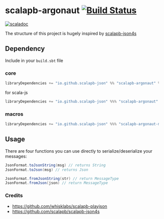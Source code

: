 # scalapb-argonaut [![Build Status](https://travis-ci.com/scalapb-json/scalapb-argonaut.svg?branch=master)](https://travis-ci.com/scalapb-json/scalapb-argonaut)
[![scaladoc](https://javadoc-badge.appspot.com/io.github.scalapb-json/scalapb-argonaut_2.12.svg?label=scaladoc)](https://javadoc-badge.appspot.com/io.github.scalapb-json/scalapb-argonaut_2.12/scalapb_argonaut/index.html?javadocio=true)

The structure of this project is hugely inspired by [scalapb-json4s](https://github.com/scalapb/scalapb-json4s)

## Dependency

Include in your `build.sbt` file

### core

```scala
libraryDependencies += "io.github.scalapb-json" %% "scalapb-argonaut" % "0.7.2"
```

for scala-js

```scala
libraryDependencies += "io.github.scalapb-json" %%% "scalapb-argonaut" % "0.7.2"
```

### macros

```scala
libraryDependencies += "io.github.scalapb-json" %%% "scalapb-argonaut-macros" % "0.7.2"
```

## Usage

There are four functions you can use directly to serialize/deserialize your messages:

```scala
JsonFormat.toJsonString(msg) // returns String
JsonFormat.toJson(msg) // returns Json

JsonFormat.fromJsonString(str) // return MessageType
JsonFormat.fromJson(json) // return MessageType
```

### Credits

- https://github.com/whisklabs/scalapb-playjson
- https://github.com/scalapb/scalapb-json4s
